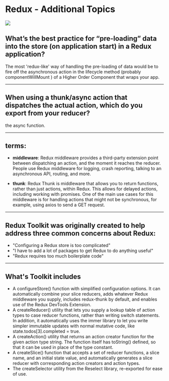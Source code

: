 # Redux - Additional Topics

![](https://res.cloudinary.com/practicaldev/image/fetch/s--o5hN-7gH--/c_imagga_scale,f_auto,fl_progressive,h_900,q_auto,w_1600/https://dev-to-uploads.s3.amazonaws.com/i/gz8ddo8zehhn1djkm42h.png)

## What’s the best practice for “pre-loading” data into the store (on application start) in a Redux application?

The most 'redux-like' way of handling the pre-loading of data would be to fire off the asynchronous action in the lifecycle method (probably componentWillMount ) of a Higher Order Component that wraps your app.

________________________

## When using a thunk/async action that dispatches the actual action, which do you export from your reducer?

the async function.

_____________________

## terms:

* **middleware**: Redux middleware provides a third-party extension point between dispatching an action, and the moment it reaches the reducer. People use Redux middleware for logging, crash reporting, talking to an asynchronous API, routing, and more.

* **thunk**: Redux Thunk is middleware that allows you to return functions, rather than just actions, within Redux. This allows for delayed actions, including working with promises. One of the main use cases for this middleware is for handling actions that might not be synchronous, for example, using axios to send a GET request. 

__________________________________

## Redux Toolkit was originally created to help address three common concerns about Redux:

* "Configuring a Redux store is too complicated"
* "I have to add a lot of packages to get Redux to do anything useful"
* "Redux requires too much boilerplate code"

___________________________

## What's Toolkit includes

* A configureStore() function with simplified configuration options. It can automatically combine your slice reducers, adds whatever Redux middleware you supply, includes redux-thunk by default, and enables use of the Redux DevTools Extension.
* A createReducer() utility that lets you supply a lookup table of action types to case reducer functions, rather than writing switch statements. In addition, it automatically uses the immer library to let you write simpler immutable updates with normal mutative code, like state.todos[3].completed = true.
* A createAction() utility that returns an action creator function for the given action type string. The function itself has toString() defined, so that it can be used in place of the type constant.
* A createSlice() function that accepts a set of reducer functions, a slice name, and an initial state value, and automatically generates a slice reducer with corresponding action creators and action types.
* The createSelector utility from the Reselect library, re-exported for ease of use.
